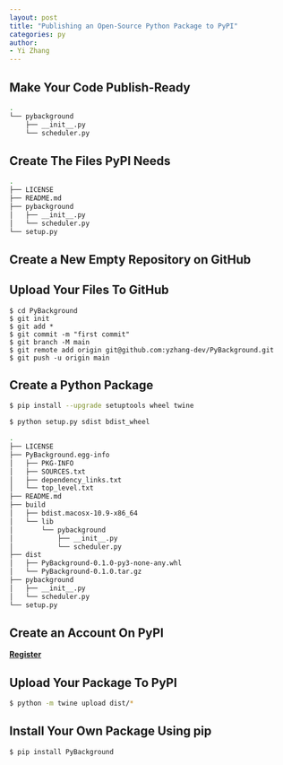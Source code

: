 ```yaml
---
layout: post
title: "Publishing an Open-Source Python Package to PyPI"
categories: py
author:
- Yi Zhang
---
```


## Make Your Code Publish-Ready

```bash
.
└── pybackground
    ├── __init__.py
    └── scheduler.py

```



## Create The Files PyPI Needs

```bash
.
├── LICENSE
├── README.md
├── pybackground
│   ├── __init__.py
│   └── scheduler.py
└── setup.py
```



## Create a New Empty Repository on GitHub



## Upload  Your Files To GitHub

```
$ cd PyBackground
$ git init
$ git add *
$ git commit -m "first commit"
$ git branch -M main
$ git remote add origin git@github.com:yzhang-dev/PyBackground.git
$ git push -u origin main
```



## Create a Python Package

```bash
$ pip install --upgrade setuptools wheel twine
```



```bash
$ python setup.py sdist bdist_wheel
```



```bash
.
├── LICENSE
├── PyBackground.egg-info
│   ├── PKG-INFO
│   ├── SOURCES.txt
│   ├── dependency_links.txt
│   └── top_level.txt
├── README.md
├── build
│   ├── bdist.macosx-10.9-x86_64
│   └── lib
│       └── pybackground
│           ├── __init__.py
│           └── scheduler.py
├── dist
│   ├── PyBackground-0.1.0-py3-none-any.whl
│   └── PyBackground-0.1.0.tar.gz
├── pybackground
│   ├── __init__.py
│   └── scheduler.py
└── setup.py
```



## Create an Account On PyPI

[**Register**](https://pypi.org/account/register/)



## Upload Your Package To PyPI

```bash
$ python -m twine upload dist/*
```



## Install Your Own Package Using pip

```bash
$ pip install PyBackground
```
